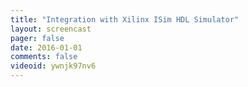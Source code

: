 ```yaml
---
title: "Integration with Xilinx ISim HDL Simulator"
layout: screencast 
pager: false
date: 2016-01-01
comments: false
videoid: ywnjk97nv6
---
```

